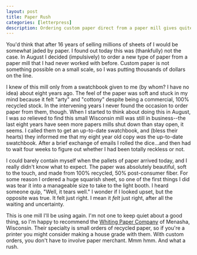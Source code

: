 ```yaml
---
layout: post
title: Paper Rush
categories: [letterpress]
description: Ordering custom paper direct from a paper mill gives quite a rush.
---
```

You'd think that after 16 years of selling millions of sheets of I would be somewhat jaded by paper. I found out today this was (thankfully) not the case. In August I decided (impulsively) to order a new type of paper from a paper mill that I had never worked with before. Custom paper is not something possible on a small scale, so I was putting thousands of dollars on the line. 

I knew of this mill only from a swatchbook given to me (by whom? I have no idea) about eight years ago. The feel of the paper was soft and stuck in my mind because it felt "arty" and "cottony" despite being a commercial, 100% recycled stock. In the intervening years I never found the occasion to order paper from them, though. When I started to think about doing this in August, I was *so* relieved to find this small Wisconsin mill was still in business--the last eight years have seen more papers mills shut down than stay open, it seems. I called them to get an up-to-date swatchbook, and (bless their hearts) they informed me that my eight year old copy *was* the up-to-date swatchbook. After a brief exchange of emails I rolled the dice...and then had to wait four weeks to figure out whether I had been totally reckless or not.

I could barely contain myself when the pallets of paper arrived today, and I really didn't know what to expect. The paper was absolutely beautiful, soft to the touch, and made from 100% recycled, 50% post-consumer fiber. For some reason I ordered a huge squarish sheet, so one of the first things I did was tear it into a manageable size to take to the light booth. I heard someone quip, "Well, it tears well." I wonder if I looked upset, but the opposite was true. It felt just right. I mean it *felt* just right, after all the waiting and uncertainty.

This is one mill I'll be using again. I'm not one to keep quiet about a good thing, so I'm happy to recommend the [Whiting Paper Company](http://www.whitingpaper.com/) of Menasha, Wisconsin. Their specialty is small orders of recycled paper, so if you're a printer you might consider making a house grade with them. With custom orders, you don't have to involve paper merchant. Mmm hmm. And what a rush.